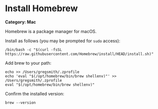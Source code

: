# Install Homebrew

__Category: Mac__

Homebrew is a package manager for macOS. 

Install as follows (you may be prompted for `sudo` access):

```shell
/bin/bash -c "$(curl -fsSL https://raw.githubusercontent.com/Homebrew/install/HEAD/install.sh)"
```

Add brew to your path:

```shell
echo >> /Users/gregsmith/.zprofile
echo 'eval "$(/opt/homebrew/bin/brew shellenv)"' >> /Users/gregsmith/.zprofile
eval "$(/opt/homebrew/bin/brew shellenv)"
```

Confirm the installed version:

```shell
brew --version
```
